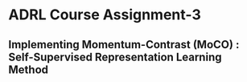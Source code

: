 # ADRL Course Assignment-3
## Implementing Momentum-Contrast (MoCO) : Self-Supervised Representation Learning Method
